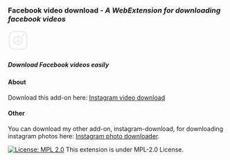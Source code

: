 ### **Facebook video download** - *A WebExtension for downloading facebook videos*
![logo](https://github.com/TheAdnan/instagram-video-download/blob/master/icons/insta-48.png)
##### Download Facebook videos easily 

#### About

Download this add-on here: [Instagram video download](https://addons.mozilla.org/en-US/firefox/addon/instagram-video-downloader/)

#### Other

You can download my other add-on, instagram-download, for downloading instagram photos here: [Instagram photo downloader](https://addons.mozilla.org/en-US/firefox/addon/ig-photo-downloader/).


[![License: MPL 2.0](https://img.shields.io/badge/License-MPL%202.0-brightgreen.svg)](https://opensource.org/licenses/MPL-2.0)
This extension is under MPL-2.0 License.

